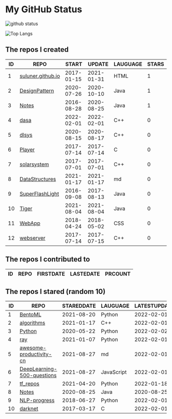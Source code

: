 # My GitHub Status

<img src="https://github-readme-stats-1.yihong0618.vercel.app/api?username=ThaddeusJiang&show_icons=true&&&hide_title=true&count_private=true" alt="github status" />

![Top Langs](https://github-readme-stats-1.yihong0618.vercel.app/api/top-langs/?username=ThaddeusJiang&layout=compact)

<!--START_SECTION:my_github-->
## The repos I created
| ID |                               REPO                                |   START    |   UPDATE   | LAUGUAGE | STARS |
|----|-------------------------------------------------------------------|------------|------------|----------|-------|
|  1 | [suluner.github.io](https://github.com/suluner/suluner.github.io) | 2017-01-15 | 2021-01-31 | HTML     |     1 |
|  2 | [DesignPattern](https://github.com/suluner/DesignPattern)         | 2020-07-26 | 2020-10-10 | Java     |     1 |
|  3 | [Notes](https://github.com/suluner/Notes)                         | 2016-08-28 | 2020-08-25 | Java     |     1 |
|  4 | [dasa](https://github.com/suluner/dasa)                           | 2022-02-01 | 2022-02-01 | C++      |     0 |
|  5 | [dlsys](https://github.com/suluner/dlsys)                         | 2020-08-15 | 2020-08-17 | C++      |     0 |
|  6 | [Player](https://github.com/suluner/Player)                       | 2017-07-14 | 2017-07-14 | C        |     0 |
|  7 | [solarsystem](https://github.com/suluner/solarsystem)             | 2017-07-01 | 2017-07-01 | C++      |     0 |
|  8 | [DataStructures](https://github.com/suluner/DataStructures)       | 2021-01-17 | 2021-01-17 | md       |     0 |
|  9 | [SuperFlashLight](https://github.com/suluner/SuperFlashLight)     | 2016-09-08 | 2017-08-13 | Java     |     0 |
| 10 | [Tiger](https://github.com/suluner/Tiger)                         | 2021-08-04 | 2021-08-04 | Java     |     0 |
| 11 | [WebApp](https://github.com/suluner/WebApp)                       | 2018-04-24 | 2018-05-02 | CSS      |     0 |
| 12 | [webserver](https://github.com/suluner/webserver)                 | 2017-07-14 | 2017-07-15 | C++      |     0 |

## The repos I contributed to
| ID | REPO | FIRSTDATE | LASTEDATE | PRCOUNT |
|----|------|-----------|-----------|---------|

## The repos I stared (random 10)
| ID |                                         REPO                                         | STAREDDATE |  LAUGUAGE  | LATESTUPDATE |
|----|--------------------------------------------------------------------------------------|------------|------------|--------------|
|  1 | [BentoML](https://github.com/bentoml/BentoML)                                        | 2021-08-20 | Python     | 2022-02-01   |
|  2 | [algorithms](https://github.com/xtaci/algorithms)                                    | 2021-01-17 | C++        | 2022-02-01   |
|  3 | [Python](https://github.com/TheAlgorithms/Python)                                    | 2020-05-22 | Python     | 2022-02-02   |
|  4 | [ray](https://github.com/ray-project/ray)                                            | 2021-01-07 | Python     | 2022-02-01   |
|  5 | [awesome-productivity-cn](https://github.com/eastlakeside/awesome-productivity-cn)   | 2021-08-27 | md         | 2022-02-01   |
|  6 | [DeepLearning-500-questions](https://github.com/scutan90/DeepLearning-500-questions) | 2021-08-27 | JavaScript | 2022-02-01   |
|  7 | [tf_repos](https://github.com/lambdaji/tf_repos)                                     | 2021-04-20 | Python     | 2022-01-18   |
|  8 | [Notes](https://github.com/suluner/Notes)                                            | 2020-08-25 | Java       | 2020-08-25   |
|  9 | [NLP-progress](https://github.com/sebastianruder/NLP-progress)                       | 2018-06-27 | Python     | 2022-02-01   |
| 10 | [darknet](https://github.com/pjreddie/darknet)                                       | 2017-03-17 | C          | 2022-02-01   |

<!--END_SECTION:my_github-->